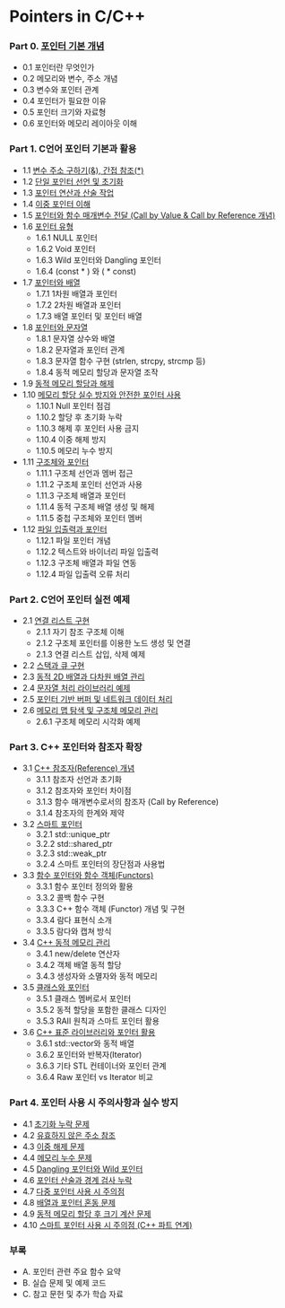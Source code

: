 # Pointers in C/C++
### Part 0. [포인터 기본 개념](https://github.com/csbyun-data/Pointers/blob/main/PART0.md)
* 0.1 포인터란 무엇인가  
* 0.2 메모리와 변수, 주소 개념  
* 0.3 변수와 포인터 관계  
* 0.4 포인터가 필요한 이유  
* 0.5 포인터 크기와 자료형  
* 0.6 포인터와 메모리 레이아웃 이해  

### Part 1. C언어 포인터 기본과 활용
* 1.1 [변수 주소 구하기(&), 간접 참조(*)](https://github.com/csbyun-data/Pointers/blob/main/PART1_01.md)  
* 1.2 [단일 포인터 선언 및 초기화](https://github.com/csbyun-data/Pointers/blob/main/PART1_02.md)  
* 1.3 [포인터 연산과 산술 작업](https://github.com/csbyun-data/Pointers/blob/main/PART1_03.md)  
* 1.4 [이중 포인터 이해](https://github.com/csbyun-data/Pointers/blob/main/PART1_04.md)  
* 1.5 [포인터와 함수 매개변수 전달 (Call by Value & Call by Reference 개념)](https://github.com/csbyun-data/Pointers/blob/main/PART1_05.md)  
* 1.6 [포인터 유형](https://github.com/csbyun-data/Pointers/blob/main/PART1_06.md)  
  * 1.6.1 NULL 포인터  
  * 1.6.2 Void 포인터  
  * 1.6.3 Wild 포인터와 Dangling 포인터
  * 1.6.4 (const * ) 와 ( * const)
* 1.7 [포인터와 배열](https://github.com/csbyun-data/Pointers/blob/main/PART1_07.md)  
  * 1.7.1 1차원 배열과 포인터  
  * 1.7.2 2차원 배열과 포인터  
  * 1.7.3 배열 포인터 및 포인터 배열  
* 1.8 [포인터와 문자열](https://github.com/csbyun-data/Pointers/blob/main/PART1_08.md)  
  * 1.8.1 문자열 상수와 배열  
  * 1.8.2 문자열과 포인터 관계  
  * 1.8.3 문자열 함수 구현 (strlen, strcpy, strcmp 등)  
  * 1.8.4 동적 메모리 할당과 문자열 조작  
* 1.9 [동적 메모리 할당과 해제](https://github.com/csbyun-data/Pointers/blob/main/PART1_09.md)  
* 1.10 [메모리 할당 실수 방지와 안전한 포인터 사용](https://github.com/csbyun-data/Pointers/blob/main/PART1_10.md)  
  * 1.10.1 Null 포인터 점검  
  * 1.10.2 할당 후 초기화 누락  
  * 1.10.3 해제 후 포인터 사용 금지  
  * 1.10.4 이중 해제 방지  
  * 1.10.5 메모리 누수 방지  
* 1.11 [구조체와 포인터](https://github.com/csbyun-data/Pointers/blob/main/PART1_11.md)  
  * 1.11.1 구조체 선언과 멤버 접근  
  * 1.11.2 구조체 포인터 선언과 사용  
  * 1.11.3 구조체 배열과 포인터  
  * 1.11.4 동적 구조체 배열 생성 및 해제  
  * 1.11.5 중첩 구조체와 포인터 멤버  
* 1.12 [파일 입출력과 포인터](https://github.com/csbyun-data/Pointers/blob/main/PART1_12.md)  
  * 1.12.1 파일 포인터 개념  
  * 1.12.2 텍스트와 바이너리 파일 입출력  
  * 1.12.3 구조체 배열과 파일 연동  
  * 1.12.4 파일 입출력 오류 처리  

### Part 2. C언어 포인터 실전 예제
* 2.1 [연결 리스트 구현](https://github.com/csbyun-data/Pointers/blob/main/PART2_01.md)  
  * 2.1.1 자기 참조 구조체 이해  
  * 2.1.2 구조체 포인터를 이용한 노드 생성 및 연결  
  * 2.1.3 연결 리스트 삽입, 삭제 예제  
* 2.2 [스택과 큐 구현](https://github.com/csbyun-data/Pointers/blob/main/PART2_02.md)  
* 2.3 [동적 2D 배열과 다차원 배열 관리](https://github.com/csbyun-data/Pointers/blob/main/PART2_03.md)  
* 2.4 [문자열 처리 라이브러리 예제](https://github.com/csbyun-data/Pointers/blob/main/PART2_04.md)  
* 2.5 [포인터 기반 버퍼 및 네트워크 데이터 처리](https://github.com/csbyun-data/Pointers/blob/main/PART2_05.md)  
* 2.6 [메모리 맵 탐색 및 구조체 메모리 관리](https://github.com/csbyun-data/Pointers/blob/main/PART2_06.md)  
  * 2.6.1 구조체 메모리 시각화 예제

### Part 3. C++ 포인터와 참조자 확장
* 3.1 [C++ 참조자(Reference) 개념](https://github.com/csbyun-data/Pointers/blob/main/PART3_01.md)  
  * 3.1.1 참조자 선언과 초기화  
  * 3.1.2 참조자와 포인터 차이점  
  * 3.1.3 함수 매개변수로서의 참조자 (Call by Reference)  
  * 3.1.4 참조자의 한계와 제약  
* 3.2 [스마트 포인터](https://github.com/csbyun-data/Pointers/blob/main/PART3_02.md)  
  * 3.2.1 std::unique_ptr  
  * 3.2.2 std::shared_ptr  
  * 3.2.3 std::weak_ptr  
  * 3.2.4 스마트 포인터의 장단점과 사용법  
* 3.3 [함수 포인터와 함수 객체(Functors)](https://github.com/csbyun-data/Pointers/blob/main/PART3_03.md)  
  * 3.3.1 함수 포인터 정의와 활용  
  * 3.3.2 콜백 함수 구현  
  * 3.3.3 C++ 함수 객체 (Functor) 개념 및 구현  
  * 3.3.4 람다 표현식 소개
  * 3.3.5 람다와 캡쳐 방식
* 3.4 [C++ 동적 메모리 관리](https://github.com/csbyun-data/Pointers/blob/main/PART3_04.md)  
  * 3.4.1 new/delete 연산자  
  * 3.4.2 객체 배열 동적 할당  
  * 3.4.3 생성자와 소멸자와 동적 메모리  
* 3.5 [클래스와 포인터](https://github.com/csbyun-data/Pointers/blob/main/PART3_05.md)  
  * 3.5.1 클래스 멤버로서 포인터  
  * 3.5.2 동적 할당을 포함한 클래스 디자인  
  * 3.5.3 RAII 원칙과 스마트 포인터 활용  
* 3.6 [C++ 표준 라이브러리와 포인터 활용](https://github.com/csbyun-data/Pointers/blob/main/PART3_06.md)  
  * 3.6.1 std::vector와 동적 배열  
  * 3.6.2 포인터와 반복자(Iterator)  
  * 3.6.3 기타 STL 컨테이너와 포인터 관계
  * 3.6.4 Raw 포인터 vs Iterator 비교  

### Part 4. 포인터 사용 시 주의사항과 실수 방지
* 4.1 [초기화 누락 문제](https://github.com/csbyun-data/Pointers/blob/main/PART4_01.md)  
* 4.2 [유효하지 않은 주소 참조](https://github.com/csbyun-data/Pointers/blob/main/PART4_02.md)  
* 4.3 [이중 해제 문제](https://github.com/csbyun-data/Pointers/blob/main/PART4_03.md)  
* 4.4 [메모리 누수 문제](https://github.com/csbyun-data/Pointers/blob/main/PART4_04.md)  
* 4.5 [Dangling 포인터와 Wild 포인터](https://github.com/csbyun-data/Pointers/blob/main/PART4_05.md)  
* 4.6 [포인터 산술과 경계 검사 누락](https://github.com/csbyun-data/Pointers/blob/main/PART4_06.md)  
* 4.7 [다중 포인터 사용 시 주의점](https://github.com/csbyun-data/Pointers/blob/main/PART4_07.md)  
* 4.8 [배열과 포인터 혼동 문제](https://github.com/csbyun-data/Pointers/blob/main/PART4_08.md)  
* 4.9 [동적 메모리 할당 후 크기 계산 문제](https://github.com/csbyun-data/Pointers/blob/main/PART4_09.md)  
* 4.10 [스마트 포인터 사용 시 주의점 (C++ 파트 연계)](https://github.com/csbyun-data/Pointers/blob/main/PART4_10.md)  

### 부록
* A. 포인터 관련 주요 함수 요약  
* B. 실습 문제 및 예제 코드  
* C. 참고 문헌 및 추가 학습 자료  
